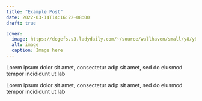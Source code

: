 ```yaml
---
title: "Example Post"
date: 2022-03-14T14:16:22+08:00
draft: true

cover:
  image: https://dogefs.s3.ladydaily.com/~/source/wallhaven/small/y8/y899md.jpg
  alt: image
  caption: Image here
---
```


Lorem ipsum dolor sit amet, consectetur adip 
sit amet, sed do eiusmod tempor incididunt ut lab

Lorem ipsum dolor sit amet, consectetur adip
sit amet, sed do eiusmod tempor incididunt ut lab
